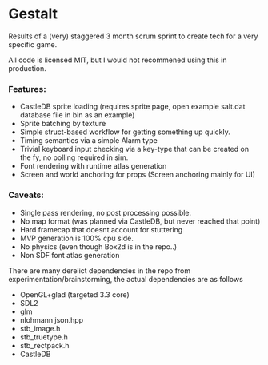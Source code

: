 # Gestalt

Results of a (very) staggered 3 month scrum sprint to create tech for a very specific game.

All code is licensed MIT, but I would not recommened using this in production.

### Features:
* CastleDB sprite loading (requires sprite page, open example salt.dat database file in bin as an example)
* Sprite batching by texture
* Simple struct-based workflow for getting something up quickly.
* Timing semantics via a simple Alarm type
* Trivial keyboard input checking via a key-type that can be created on the fy, no polling required in sim.
* Font rendering with runtime atlas generation
* Screen and world anchoring for props (Screen anchoring mainly for UI)


### Caveats:
* Single pass rendering, no post processing possible.
* No map format (was planned via CastleDB, but never reached that point)
* Hard framecap that doesnt account for stuttering
* MVP generation is 100% cpu side.
* No physics (even though Box2d is in the repo..)
* Non SDF font atlas generation

There are many derelict dependencies in the repo from experimentation/brainstorming, the actual dependencies are as follows

* OpenGL+glad (targeted 3.3 core)
* SDL2
* glm
* nlohmann json.hpp
* stb_image.h
* stb_truetype.h
* stb_rectpack.h
* CastleDB
